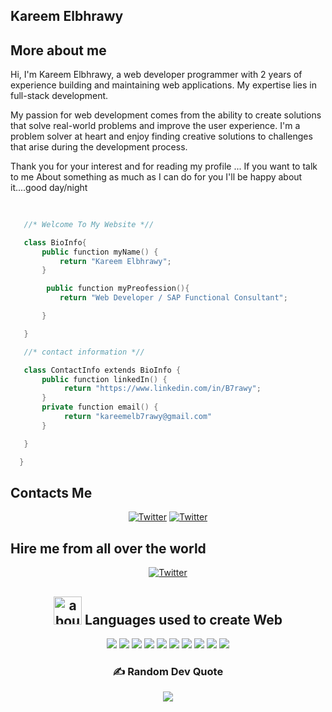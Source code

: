 
## Kareem Elbhrawy

## More about me


Hi, I'm Kareem Elbhrawy, a web developer programmer with 2 years of experience building and maintaining web applications. My expertise lies in full-stack development.

My passion for web development comes from the ability to create solutions that solve real-world problems and improve the user experience. I'm a problem solver at heart and enjoy finding creative solutions to challenges that arise during the development process.
 
 Thank you for your interest and for reading my profile ... If you want to talk to me About something as much as I can do for you I'll be happy about it....good day/night




 ```kotlin
    
    
    //* Welcome To My Website *//

    class BioInfo{
        public function myName() {
            return "Kareem Elbhrawy";
        }

         public function myPreofession(){
            return "Web Developer / SAP Functional Consultant";

        }

    } 

    //* contact information *//

    class ContactInfo extends BioInfo {
        public function linkedIn() {
             return "https://www.linkedin.com/in/B7rawy";
        }
        private function email() {
             return "kareemelb7rawy@gmail.com"
        }

    }

   }
```

##  Contacts Me
<div align="center">
 <a href="https://twitter.com/Kareemelb7rawy"><img alt="Twitter" src="https://img.shields.io/badge/Twitter-1DA1F2?style=for-the-badge&logo=twitter&logoColor=white"></a>
 <a href="https://www.linkedin.com/in/B7rawy"><img alt="Twitter" src="https://img.shields.io/badge/LinkedIn-0077B5?style=for-the-badge&logo=linkedin&logoColor=white"></a>


 </div>

 ##  Hire me from all over the world
<div align="center">
 <a href="https://www.upwork.com/freelancers/~01cf01e9e26337250c"><img alt="Twitter" src="https://img.shields.io/badge/upwork-29B2FE?style=for-the-badge&logo=Freelancer&logoColor=white"></a>




 

 


## <img width="45" alt="about" src="https://cdn-icons-png.flaticon.com/512/868/868786.png"> Languages used to create Web
<div align="center">

<img src="https://img.shields.io/badge/html5-%23E34F26.svg?style=for-the-badge&logo=html5&logoColor=white">

<img src="https://img.shields.io/badge/css3-%231572B6.svg?style=for-the-badge&logo=css3&logoColor=white">

<img src="https://img.shields.io/badge/javascript-%23323330.svg?style=for-the-badge&logo=javascript&logoColor=%23F7DF1E">

<img src="https://img.shields.io/badge/bootstrap-%23563D7C.svg?style=for-the-badge&logo=bootstrap&logoColor=white">
 
<img src="https://img.shields.io/badge/python-3670A0?style=for-the-badge&logo=python&logoColor=ffdd54">



<img src="https://img.shields.io/badge/jquery-%230769AD.svg?style=for-the-badge&logo=jquery&logoColor=white">
<img src="https://img.shields.io/badge/react-%23092E20.svg?style=for-the-badge&logo=react&logoColor=white">





<img src="https://img.shields.io/badge/rxjs-%23B7178C.svg?style=for-the-badge&logo=reactivex&logoColor=white">






<img src="https://img.shields.io/badge/git-%23F05033.svg?style=for-the-badge&logo=git&logoColor=white">


<img src="https://img.shields.io/badge/mysql-%2300f.svg?style=for-the-badge&logo=mysql&logoColor=white">
</div>




### ✍️ Random Dev Quote
![](https://quotes-github-readme.vercel.app/api?type=vetical&theme=radical)






